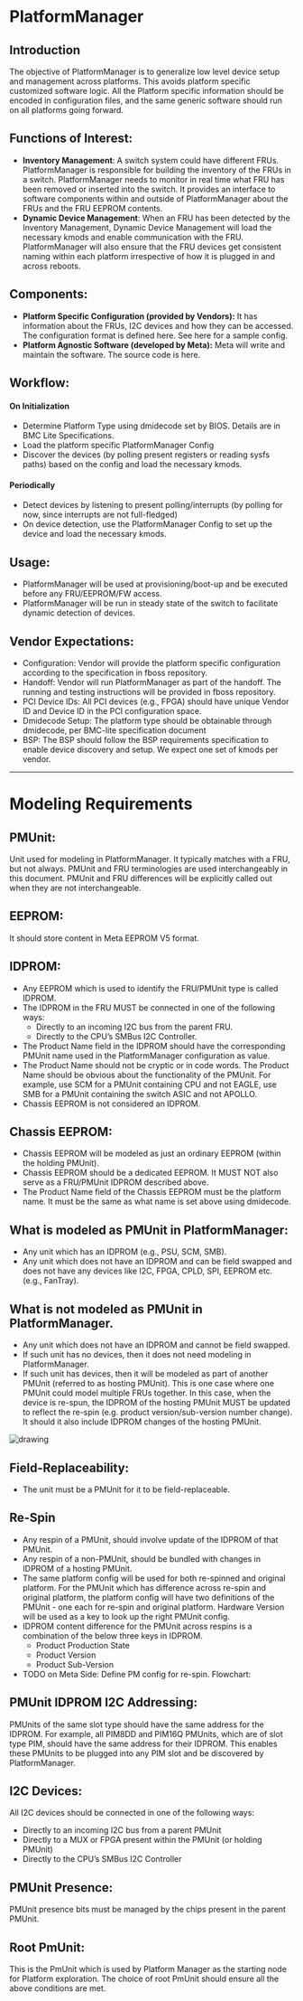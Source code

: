 # PlatformManager

## Introduction

The objective of PlatformManager is to generalize low level device setup and
management across platforms. This avoids platform specific customized software
logic. All the Platform specific information should be encoded in configuration
files, and the same generic software should run on all platforms going forward.

## Functions of Interest:

- **Inventory Management**: A switch system could have different FRUs.
  PlatformManager is responsible for building the inventory of the FRUs in a
  switch. PlatformManager needs to monitor in real time what FRU has been
  removed or inserted into the switch. It provides an interface to software
  components within and outside of PlatformManager about the FRUs and the FRU
  EEPROM contents.
- **Dynamic Device Management**: When an FRU has been detected by the Inventory
  Management, Dynamic Device Management will load the necessary kmods and enable
  communication with the FRU. PlatformManager will also ensure that the FRU
  devices get consistent naming within each platform irrespective of how it is
  plugged in and across reboots.

## Components:

- **Platform Specific Configuration (provided by Vendors):** It has information
  about the FRUs, I2C devices and how they can be accessed. The configuration
  format is defined here. See here for a sample config.
- **Platform Agnostic Software (developed by Meta):** Meta will write and
  maintain the software. The source code is here.

## Workflow:

#### On Initialization

- Determine Platform Type using dmidecode set by BIOS. Details are in BMC Lite
  Specifications.
- Load the platform specific PlatformManager Config
- Discover the devices (by polling present registers or reading sysfs paths)
  based on the config and load the necessary kmods.

#### Periodically

- Detect devices by listening to present polling/interrupts (by polling for now,
  since interrupts are not full-fledged)
- On device detection, use the PlatformManager Config to set up the device and
  load the necessary kmods.

## Usage:

- PlatformManager will be used at provisioning/boot-up and be executed before
  any FRU/EEPROM/FW access.
- PlatformManager will be run in steady state of the switch to facilitate
  dynamic detection of devices.

## Vendor Expectations:

- Configuration: Vendor will provide the platform specific configuration
  according to the specification in fboss repository.
- Handoff: Vendor will run PlatformManager as part of the handoff. The running
  and testing instructions will be provided in fboss repository.
- PCI Device IDs: All PCI devices (e.g., FPGA) should have unique Vendor ID and
  Device ID in the PCI configuration space.
- Dmidecode Setup: The platform type should be obtainable through dmidecode, per
  BMC-lite specification document
- BSP: The BSP should follow the BSP requirements specification to enable device
  discovery and setup. We expect one set of kmods per vendor.

---

# Modeling Requirements

## PMUnit:

Unit used for modeling in PlatformManager. It typically matches with a FRU, but
not always. PMUnit and FRU terminologies are used interchangeably in this
document. PMUnit and FRU differences will be explicitly called out when they are
not interchangeable.

## EEPROM:

It should store content in Meta EEPROM V5 format.

## IDPROM:

- Any EEPROM which is used to identify the FRU/PMUnit type is called IDPROM.
- The IDPROM in the FRU MUST be connected in one of the following ways:
  - Directly to an incoming I2C bus from the parent FRU.
  - Directly to the CPU’s SMBus I2C Controller.
- The Product Name field in the IDPROM should have the corresponding PMUnit name
  used in the PlatformManager configuration as value.
- The Product Name should not be cryptic or in code words. The Product Name
  should be obvious about the functionality of the PMUnit. For example, use SCM
  for a PMUnit containing CPU and not EAGLE, use SMB for a PMUnit containing the
  switch ASIC and not APOLLO.
- Chassis EEPROM is not considered an IDPROM.

## Chassis EEPROM:

- Chassis EEPROM will be modeled as just an ordinary EEPROM (within the holding
  PMUnit).
- Chassis EEPROM should be a dedicated EEPROM. It MUST NOT also serve as a
  FRU/PMUnit IDPROM described above.
- The Product Name field of the Chassis EEPROM must be the platform name. It
  must be the same as what name is set above using dmidecode.

## What is modeled as PMUnit in PlatformManager:

- Any unit which has an IDPROM (e.g., PSU, SCM, SMB).
- Any unit which does not have an IDPROM and can be field swapped and does not
  have any devices like I2C, FPGA, CPLD, SPI, EEPROM etc. (e.g., FanTray).

## What is not modeled as PMUnit in PlatformManager.

- Any unit which does not have an IDPROM and cannot be field swapped.
- If such unit has no devices, then it does not need modeling in
  PlatformManager.
- If such unit has devices, then it will be modeled as part of another PMUnit
  (referred to as hosting PMUnit). This is one case where one PMUnit could model
  multiple FRUs together. In this case, when the device is re-spun, the IDPROM
  of the hosting PMUnit MUST be updated to reflect the re-spin (e.g. product
  version/sub-version number change). It should it also include IDPROM changes
  of the hosting PMUnit.

![drawing](./resources/platform_manager/platform_manager_flowchart.jpg)

## Field-Replaceability:

- The unit must be a PMUnit for it to be field-replaceable.

## Re-Spin

- Any respin of a PMUnit, should involve update of the IDPROM of that PMUnit.
- Any respin of a non-PMUnit, should be bundled with changes in IDPROM of a
  hosting PMUnit.
- The same platform config will be used for both re-spinned and original
  platform. For the PMUnit which has difference across re-spin and original
  platform, the platform config will have two definitions of the PMUnit - one
  each for re-spin and original platform. Hardware Version will be used as a key
  to look up the right PMUnit config.
- IDPROM content difference for the PMUnit across respins is a combination of
  the below three keys in IDPROM.
  - Product Production State
  - Product Version
  - Product Sub-Version
- TODO on Meta Side: Define PM config for re-spin. Flowchart:

## PMUnit IDPROM I2C Addressing:

PMUnits of the same slot type should have the same address for the IDPROM. For
example, all PIM8DD and PIM16Q PMUnits, which are of slot type PIM, should have
the same address for their IDPROM. This enables these PMUnits to be plugged into
any PIM slot and be discovered by PlatformManager.

## I2C Devices:

All I2C devices should be connected in one of the following ways:

- Directly to an incoming I2C bus from a parent PMUnit
- Directly to a MUX or FPGA present within the PMUnit (or holding PMUnit)
- Directly to the CPU’s SMBus I2C Controller

## PMUnit Presence:

PMUnit presence bits must be managed by the chips present in the parent PMUnit.

## Root PmUnit:

This is the PmUnit which is used by Platform Manager as the starting node for
Platform exploration. The choice of root PmUnit should ensure all the above
conditions are met.
